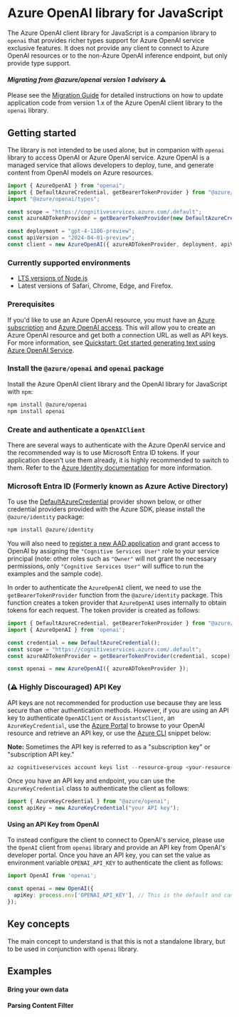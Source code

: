 # Azure OpenAI library for JavaScript

The Azure OpenAI client library for JavaScript is a companion library to `openai` that provides richer types support for Azure OpenAI service exclusive features. It does not provide any client to connect to Azure OpenAI resources or to the non-Azure OpenAI inference endpoint, but only provide type support.

#### **_Migrating from @azure/openai version 1 advisory_ ⚠️**

Please see the [Migration Guide](https://github.com/azure/azure-sdk-for-js/blob/main/sdk/openai/openai/MIGRATION.md) for detailed instructions on how to update application code from version 1.x of the Azure OpenAI client library to the `openai` library.

## Getting started

The library is not intended to be used alone, but in companion with `openai` library to access OpenAI or Azure OpenAI service. Azure OpenAI is a managed service that allows developers to deploy, tune, and generate content from OpenAI models on Azure resources.

```typescript
import { AzureOpenAI } from "openai";
import { DefaultAzureCredential, getBearerTokenProvider } from "@azure/identity";
import "@azure/openai/types";

const scope = "https://cognitiveservices.azure.com/.default";
const azureADTokenProvider = getBearerTokenProvider(new DefaultAzureCredential(), scope);

const deployment = "gpt-4-1106-preview";
const apiVersion = "2024-04-01-preview";
const client = new AzureOpenAI({ azureADTokenProvider, deployment, apiVersion });

```

### Currently supported environments

- [LTS versions of Node.js](https://github.com/nodejs/release#release-schedule)
- Latest versions of Safari, Chrome, Edge, and Firefox.

### Prerequisites

If you'd like to use an Azure OpenAI resource, you must have an [Azure subscription](https://azure.microsoft.com/free/dotnet/)
and [Azure OpenAI access](https://learn.microsoft.com/azure/cognitive-services/openai/overview#how-do-i-get-access-to-azure-openai).
This will allow you to create an Azure OpenAI resource and get both a connection URL as well as API keys. For more information, see [Quickstart: Get started generating text using Azure OpenAI Service](https://learn.microsoft.com/azure/cognitive-services/openai/quickstart).

### Install the `@azure/openai` and `openai` package

Install the Azure OpenAI client library and the OpenAI library for JavaScript with `npm`:

```bash
npm install @azure/openai
npm install openai
```

### Create and authenticate a `OpenAIClient`
There are several ways to authenticate with the Azure OpenAI service and the recommended way is to use Microsoft Entra ID tokens. If your application doesn't use them already, it is highly recommended to switch to them. Refer to the [Azure Identity documentation](https://github.com/Azure/azure-sdk-for-js/blob/main/sdk/identity/identity/README.md) for more information.

### Microsoft Entra ID (Formerly known as Azure Active Directory)

To use the [DefaultAzureCredential][defaultazurecredential] provider shown below,
or other credential providers provided with the Azure SDK, please install the `@azure/identity` package:

```bash
npm install @azure/identity
```

You will also need to [register a new AAD application][register_aad_app] and grant access to OpenAI by assigning the `"Cognitive Services User"` role to your service principal (note: other roles such as `"Owner"` will not grant the necessary permissions, only `"Cognitive Services User"` will suffice to run the examples and the sample code).

In order to authenticate the `AzureOpenAI` client, we need to use the `getBearerTokenProvider` function from the `@azure/identity` package. This function creates a token provider that `AzureOpenAI` uses internally to obtain tokens for each request. The token provider is created as follows:

```typescript
import { DefaultAzureCredential, getBearerTokenProvider } from "@azure/identity";
import { AzureOpenAI } from 'openai';

const credential = new DefaultAzureCredential();
const scope = "https://cognitiveservices.azure.com/.default";
const azureADTokenProvider = getBearerTokenProvider(credential, scope);

const openai = new AzureOpenAI({ azureADTokenProvider });
```

### (⚠️ Highly Discouraged) API Key

API keys are not recommended for production use because they are less secure than other authentication methods. However, if you are using an API key to authenticate `OpenAIClient` or `AssistantsClient`, an `AzureKeyCredential`, use the [Azure Portal][azure_portal] to browse to your OpenAI resource and retrieve an API key, or use the [Azure CLI][azure_cli] snippet below:

**Note:** Sometimes the API key is referred to as a "subscription key" or "subscription API key."

```PowerShell
az cognitiveservices account keys list --resource-group <your-resource-group-name> --name <your-resource-name>
```

Once you have an API key and endpoint, you can use the `AzureKeyCredential` class to authenticate the client as follows:

```typescript
import { AzureKeyCredential } from "@azure/openai";
const apiKey = new AzureKeyCredential("your API key");
```

#### Using an API Key from OpenAI

To instead configure the client to connect to OpenAI's service, please use the `OpenAI` client from `openai` library and provide an API key from OpenAI's
developer portal. Once you have an API key, you can set the value as environment variable `OPENAI_API_KEY` to authenticate the client as follows:

```typescript
import OpenAI from 'openai';

const openai = new OpenAI({
  apiKey: process.env['OPENAI_API_KEY'], // This is the default and can be omitted
});
```

## Key concepts

The main concept to understand is that this is not a standalone library, but to be used in conjunction with `openai` library.

## Examples

#### Bring your own data


#### Parsing Content Filter

<!-- LINKS -->
[stainless_readme]: https://github.com/openai/openai-node?tab=readme-ov-file#microsoft-azure-openai
[azure_cli]: https://docs.microsoft.com/cli/azure
[azure_portal]: https://portal.azure.com
[register_aad_app]: https://docs.microsoft.com/azure/cognitive-services/authentication#assign-a-role-to-a-service-principal
[defaultazurecredential]: https://github.com/Azure/azure-sdk-for-js/tree/main/sdk/identity/identity#defaultazurecredential
